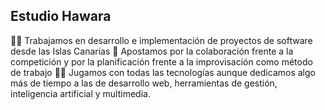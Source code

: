 ## Estudio Hawara

🙋‍♀️ Trabajamos en desarrollo e implementación de proyectos de software desde las Islas Canarias
🌈 Apostamos por la colaboración frente a la competición y por la planificación frente a la improvisación como método de trabajo
👩‍💻 Jugamos con todas las tecnologías aunque dedicamos algo más de tiempo a las de desarrollo web, herramientas de gestión, inteligencia artificial y multimedia.
